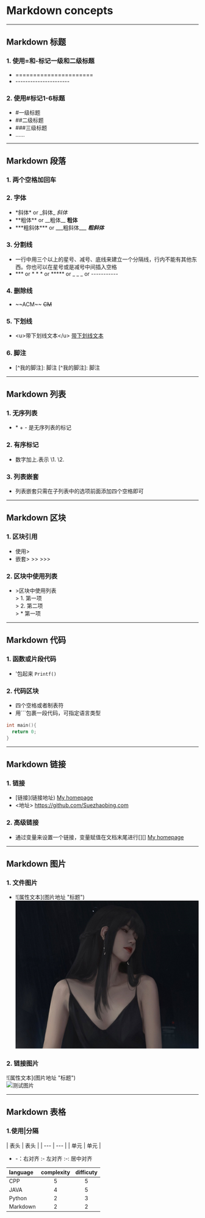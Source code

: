 # Markdown concepts
- - -
## Markdown 标题
### 1. 使用=和-标记一级和二级标题
  * \======================
  * \----------------------
### 2. 使用#标记1-6标题
  * \#一级标题
  * \##二级标题
  * \###三级标题
  * ......  
- - - 

## Markdown 段落
### 1. 两个空格加回车
### 2. 字体
  * \*斜体* or \_斜体_ *斜体*
  * \*\*粗体** or \_\_粗体__ **粗体**
  * \*\*\*粗斜体*** or \_\_\_粗斜体___ ***粗斜体***
### 3. 分割线
  * 一行中用三个以上的星号、减号、底线来建立一个分隔线，行内不能有其他东西。你也可以在星号或是减号中间插入空格
  * \*\*\* or \* \* \* or \*\*\*\*\* or \_ \_ \_ or -----------
### 4. 删除线
  * \~\~ACM~~ ~~CM~~
### 5. 下划线
  * \<u>带下划线文本\</u> <u>带下划线文本</u>
### 6. 脚注
  * \[^我的脚注]: 脚注 [^我的脚注]: 脚注
 - - -
 
## Markdown 列表
### 1. 无序列表
  * \* \+ \- 是无序列表的标记
### 2. 有序标记
  * 数字加上.表示 \1. \2.
### 3. 列表嵌套
  * 列表嵌套只需在子列表中的选项前面添加四个空格即可
 - - - 
 
## Markdown 区块
### 1. 区块引用
  * 使用\>
  * 嵌套\> \>> \>>>
### 2. 区块中使用列表
  * \>区块中使用列表  
    \> 1. 第一项  
    \> 2. 第二项  
    \> \* 第一项  
 - - -
 
 ## Markdown 代码
 ### 1. 函数或片段代码
  * \'包起来 `Printf()`
 ### 2. 代码区块
  * 四个空格或者制表符
  * 用\`\`\`包裹一段代码，可指定语言类型
  ```cpp
  int main(){
    return 0;
  }
  ```
- - -

## Markdown 链接
### 1. 链接
  * \[链接](链接地址) [My homepage](https://github.com/Suezhaobing)
  * \<地址> <https://github.com/Suezhaobing.com>
### 2. 高级链接
  * 通过变量来设置一个链接，变量赋值在文档末尾进行\[][] [My homepage][github]
- - -

## Markdown 图片
### 1. 文件图片
  * \![属性文本]\(图片地址 "标题")  
  ![测试图片](./wallpaper.png "wallpaper")
### 2. 链接图片
  \![属性文本]\(图片地址 "标题")  
  ![测试图片](https://www.google.com/images/branding/googlelogo/1x/googlelogo_color_272x92dp.png "GOOGLE")
- - -

## Markdown 表格
### 1.使用|分隔
\| 表头 | 表头 |
\| --- | --- |
\| 单元 | 单元 |
 * \-：右对齐  \:- 左对齐  \:-: 居中对齐  

| language | complexity | difficuty |
| :------- | :--------: | :----: |
| CPP | 5 | 5 |
| JAVA | 4 | 5 |
| Python | 2 | 3 |
| Markdown | 2 | 2 |

[github]:https://github.com/Suezhaobing
